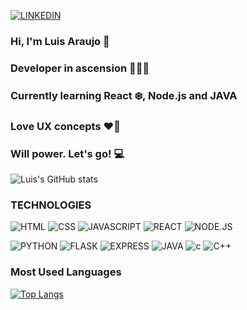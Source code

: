 [![LINKEDIN](https://img.shields.io/badge/LinkedIn-0077B5?style=for-the-badge&logo=linkedin&logoColor=white)](https://www.linkedin.com/in/luis-filipe-alves-araujo/) 

### Hi, I'm Luis Araujo 👋
### Developer in ascension 👨‍💻🚀
### Currently learning React ❄️, Node.js and JAVA
### Love UX concepts ❤️🎨
### Will power. Let's go! 💻

![Luis's GitHub stats](https://github-readme-stats.vercel.app/api?username=LuisFilipeAraujo&show_icons=true&theme=tokyonight)



### TECHNOLOGIES

![HTML](https://img.shields.io/badge/HTML5-E34F26?style=for-the-badge&logo=html5&logoColor=white)
![CSS](https://img.shields.io/badge/CSS3-1572B6?style=for-the-badge&logo=css3&logoColor=white)
![JAVASCRIPT](https://img.shields.io/badge/JavaScript-F7DF1E?style=for-the-badge&logo=javascript&logoColor=black)
![REACT](https://img.shields.io/badge/React-20232A?style=for-the-badge&logo=react&logoColor=61DAFB)
![NODE.JS](https://img.shields.io/badge/Node.js-43853D?style=for-the-badge&logo=node.js&logoColor=white)

![PYTHON](https://img.shields.io/badge/Python-14354C?style=for-the-badge&logo=python&logoColor=white)
![FLASK](https://img.shields.io/badge/Flask-000000?style=for-the-badge&logo=flask&logoColor=white)
![EXPRESS](https://img.shields.io/badge/Express.js-404D59?style=for-the-badge)
![JAVA](https://img.shields.io/badge/Java-ED8B00?style=for-the-badge&logo=openjdk&logoColor=white)
![c](https://img.shields.io/badge/C-00599C?style=for-the-badge&logo=c&logoColor=white)
![C++](https://img.shields.io/badge/C%2B%2B-00599C?style=for-the-badge&logo=c%2B%2B&logoColor=white)

### Most Used Languages
[![Top Langs](https://github-readme-stats.vercel.app/api/top-langs/?username=LuisFilipeAraujo&hide=jupyter%20notebook&layout=compact&theme=transparent)](https://github.com/LuisFilipeAraujo/github-readme-stats)
